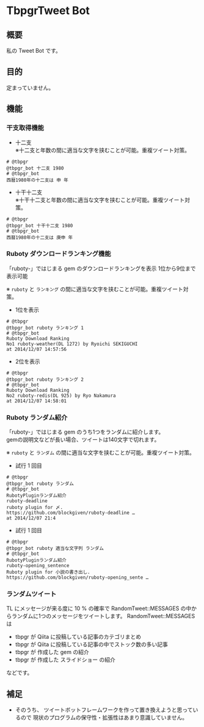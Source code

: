 # TbpgrTweet Bot
## 概要
私の Tweet Bot です。

## 目的
定まっていません。

## 機能
### 干支取得機能
* 十二支  
※十二支と年数の間に適当な文字を挟むことが可能。重複ツイート対策。

~~~
# @tbpgr
@tbpgr_bot 十二支 1980
# @tbpgr_bot
西暦1980年の十二支は 申 年
~~~

* 十干十二支  
※十干十二支と年数の間に適当な文字を挟むことが可能。重複ツイート対策。

~~~
# @tbpgr
@tbpgr_bot 十干十二支 1980
# @tbpgr_bot
西暦1980年の十二支は 庚申 年
~~~

### Ruboty ダウンロードランキング機能
「ruboty-」ではじまる gem のダウンロードランキングを表示
1位から9位まで表示可能

※ `ruboty` と `ランキング` の間に適当な文字を挟むことが可能。重複ツイート対策。

* 1位を表示

~~~
# @tbpgr
@tbpgr_bot ruboty ランキング 1
# @tbpgr_bot
Ruboty Download Ranking
No1 ruboty-weather(DL 1272) by Ryoichi SEKIGUCHI
at 2014/12/07 14:57:56
~~~

* 2位を表示

~~~
# @tbpgr
@tbpgr_bot ruboty ランキング 2
# @tbpgr_bot
Ruboty Download Ranking
No2 ruboty-redis(DL 925) by Ryo Nakamura
at 2014/12/07 14:58:01
~~~

### Ruboty ランダム紹介
「ruboty-」ではじまる gem のうち1つをランダムに紹介します。  
gemの説明文などが長い場合、ツイートは140文字で切れます。  

※ `ruboty` と `ランダム` の間に適当な文字を挟むことが可能。重複ツイート対策。

* 試行 1 回目

~~~
# @tbpgr
@tbpgr_bot ruboty ランダム
# @tbpgr_bot
RubotyPluginランダム紹介
ruboty-deadline
ruboty plugin for 〆.
https://github.com/blockgiven/ruboty-deadline …
at 2014/12/07 21:4
~~~

* 試行 1 回目

~~~
# @tbpgr
@tbpgr_bot ruboty 適当な文字列 ランダム
# @tbpgr_bot
RubotyPluginランダム紹介
ruboty-opening_sentence
Ruboty plugin for 小説の書き出し.
https://github.com/blockgiven/ruboty-opening_sente …
~~~

### ランダムツイート
TL にメッセージが来る度に 10 % の確率で RandomTweet::MESSAGES の中からランダムに1つのメッセージをツイートします。
RandomTweet::MESSAGES は

* tbpgr が Qiita に投稿している記事のカテゴリまとめ
* tbpgr が Qiita に投稿している記事の中でストック数の多い記事
* tbpgr が 作成した gem の紹介
* tbpgr が 作成した スライドショー の紹介

などです。

## 補足
* そのうち、 ツイートボットフレームワークを作って置き換えようと思っているので
  現状のプログラムの保守性・拡張性はあまり意識していません。
